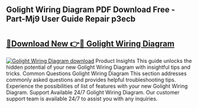 ## Golight Wiring Diagram PDF Download Free - Part-Mj9 User Guide Repair p3ecb

# <h2><a href="http://dfrodm1.blite.top/?on=Golight+Wiring+Diagram">🔗Download New 👉🔴 Golight Wiring Diagram</a></h2>

[![Golight Wiring Diagram download](https://i.imgur.com/lujVjoI.png)](http://dfrodm1.blite.top/?on=Golight+Wiring+Diagram)
Product Insights This guide unlocks the hidden potential of your new Golight Wiring Diagram with insightful tips and tricks. Common Questions Golight Wiring Diagram This section addresses commonly asked questions and provides helpful troubleshooting tips. Experience the possibilities of list of features with your new Golight Wiring Diagram. Support Available 24/7 Golight Wiring Diagram. Our customer support team is available 24/7 to assist you with any inquiries.
